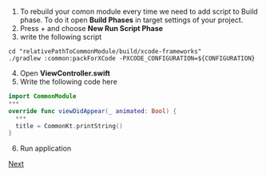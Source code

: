 1. To rebuild your comon module every time we need to add script to Build phase. 
To do it open **Build Phases** in target settings of your project.
2. Press + and choose **New Run Script Phase**
3. write the following script
```
cd "relativePathToCommonModule/build/xcode-frameworks"
./gradlew :common:packForXCode -PXCODE_CONFIGURATION=${CONFIGURATION}
```
4. Open **ViewController.swift**
5. Write the following code here
```swift
import CommonModule
***
override func viewDidAppear(_ animated: Bool) {
  ***
  title = CommonKt.printString()
}
```
6. Run application

[Next](https://github.com/ustadenis/kotlin_multiplutform_codelab/blob/master/2_0.md)
